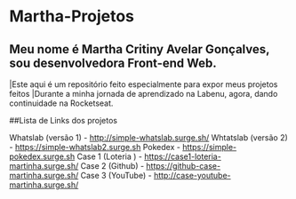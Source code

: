 
# Martha-Projetos

## Meu nome é Martha Critiny Avelar Gonçalves, sou desenvolvedora Front-end Web.

|Este aqui é um repositório feito especialmente para expor meus projetos feitos 
|Durante a minha jornada de aprendizado na Labenu, agora, dando continuidade na Rocketseat.

##Lista de Links dos projetos

Whatslab (versão 1) - http://simple-whatslab.surge.sh/
Whtatslab (versão 2) - https://simple-whatslab2.surge.sh
Pokedex - https://simple-pokedex.surge.sh
Case 1 (Loteria ) - https://case1-loteria-martinha.surge.sh/
Case 2 (Github) - https://github-case-martinha.surge.sh/
Case 3 (YouTube) - http://case-youtube-martinha.surge.sh/



